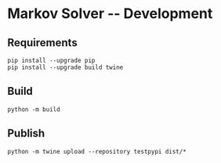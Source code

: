 # Markov Solver -- Development

## Requirements
```
pip install --upgrade pip
pip install --upgrade build twine
```

## Build
```
python -m build
```

## Publish
```
python -m twine upload --repository testpypi dist/*
```
